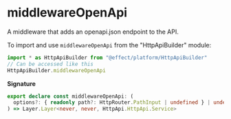 # middlewareOpenApi

A middleware that adds an openapi.json endpoint to the API.

To import and use `middlewareOpenApi` from the "HttpApiBuilder" module:

```ts
import * as HttpApiBuilder from "@effect/platform/HttpApiBuilder"
// Can be accessed like this
HttpApiBuilder.middlewareOpenApi
```

**Signature**

```ts
export declare const middlewareOpenApi: (
  options?: { readonly path?: HttpRouter.PathInput | undefined } | undefined
) => Layer.Layer<never, never, HttpApi.HttpApi.Service>
```
